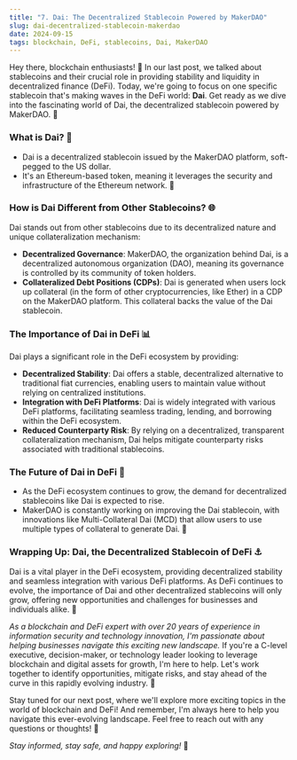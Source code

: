 ```yaml
---
title: "7. Dai: The Decentralized Stablecoin Powered by MakerDAO"
slug: dai-decentralized-stablecoin-makerdao
date: 2024-09-15
tags: blockchain, DeFi, stablecoins, Dai, MakerDAO
---
```


Hey there, blockchain enthusiasts! 👋 In our last post, we talked about stablecoins and their crucial role in providing stability and liquidity in decentralized finance (DeFi). Today, we're going to focus on one specific stablecoin that's making waves in the DeFi world: **Dai**. Get ready as we dive into the fascinating world of Dai, the decentralized stablecoin powered by MakerDAO. 🚀

### What is Dai? 🤔

- Dai is a decentralized stablecoin issued by the MakerDAO platform, soft-pegged to the US dollar.
- It's an Ethereum-based token, meaning it leverages the security and infrastructure of the Ethereum network. 💱

### How is Dai Different from Other Stablecoins? 🌐

Dai stands out from other stablecoins due to its decentralized nature and unique collateralization mechanism:

- **Decentralized Governance**: MakerDAO, the organization behind Dai, is a decentralized autonomous organization (DAO), meaning its governance is controlled by its community of token holders.
- **Collateralized Debt Positions (CDPs)**: Dai is generated when users lock up collateral (in the form of other cryptocurrencies, like Ether) in a CDP on the MakerDAO platform. This collateral backs the value of the Dai stablecoin.

### The Importance of Dai in DeFi 📊

Dai plays a significant role in the DeFi ecosystem by providing:

- **Decentralized Stability**: Dai offers a stable, decentralized alternative to traditional fiat currencies, enabling users to maintain value without relying on centralized institutions.
- **Integration with DeFi Platforms**: Dai is widely integrated with various DeFi platforms, facilitating seamless trading, lending, and borrowing within the DeFi ecosystem.
- **Reduced Counterparty Risk**: By relying on a decentralized, transparent collateralization mechanism, Dai helps mitigate counterparty risks associated with traditional stablecoins.

### The Future of Dai in DeFi 🔮

- As the DeFi ecosystem continues to grow, the demand for decentralized stablecoins like Dai is expected to rise.
- MakerDAO is constantly working on improving the Dai stablecoin, with innovations like Multi-Collateral Dai (MCD) that allow users to use multiple types of collateral to generate Dai. 🌱

### Wrapping Up: Dai, the Decentralized Stablecoin of DeFi ⚓️

Dai is a vital player in the DeFi ecosystem, providing decentralized stability and seamless integration with various DeFi platforms. As DeFi continues to evolve, the importance of Dai and other decentralized stablecoins will only grow, offering new opportunities and challenges for businesses and individuals alike. 🚀

*As a blockchain and DeFi expert with over 20 years of experience in information security and technology innovation, I'm passionate about helping businesses navigate this exciting new landscape.* If you're a C-level executive, decision-maker, or technology leader looking to leverage blockchain and digital assets for growth, I'm here to help. Let's work together to identify opportunities, mitigate risks, and stay ahead of the curve in this rapidly evolving industry. 🤝

Stay tuned for our next post, where we'll explore more exciting topics in the world of blockchain and DeFi! And remember, I'm always here to help you navigate this ever-evolving landscape. Feel free to reach out with any questions or thoughts! 💬

*Stay informed, stay safe, and happy exploring!* 🚀